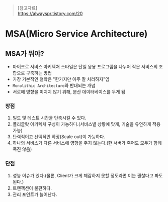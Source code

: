 > [참고자료]  
> https://alwayspr.tistory.com/20  

# MSA(Micro Service Architecture)

## MSA가 뭐야?
- 마이크로 서비스 아키텍처 스타일은 단일 응용 프로그램을 나누어 작은 서비스의 조합으로 구축하는 방법
- 가장 기본적인 철학은 "한가지만 아주 잘 처리하자"임
- `Monolithic Architecture`와 반대되는 개념
- 서로에 영향을 미치지 않기 위해, 분산 데이터베이스를 두게 됨

### 장점
1. 빌드 및 테스트 시간을 단축시킬 수 있다.
2. 폴리글랏 아키텍처 구성이 가능하다.(서비스별 상황에 맞게, 기술을 유연하게 적용 가능)
3. 탄력적이고 선택적인 확장(Scale out)이 가능하다.
4. 하나의 서비스가 다른 서비스에 영향을 주지 않는다.(한 서버가 죽어도 모두가 함께 죽진 않음)

### 단점
1. 성능 이슈가 있다.(물론, Client가 크게 체감하지 못할 정도라면 이는 괜찮다고 봐도 된다.)
2. 트랜잭션이 불편하다.
3. 관리 포인트가 늘어난다.